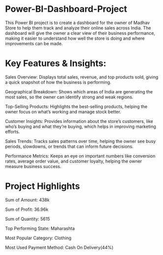 # Power-BI-Dashboard-Project
This Power BI project is to create a dashboard for the owner of Madhav Store to help them track and analyze their online sales across India. The dashboard will give the owner a clear view of their business performance, making it easier to understand how well the store is doing and where improvements can be made.

# Key Features & Insights:

Sales Overview: Displays total sales, revenue, and top products sold, giving a quick snapshot of how the business is performing.

Geographical Breakdown: Shows which areas of India are generating the most sales, so the owner can identify strong and weak regions.

Top-Selling Products: Highlights the best-selling products, helping the owner focus on what’s working and manage stock better.

Customer Insights: Provides information about the store’s customers, like who’s buying and what they’re buying, which helps in improving marketing efforts.

Sales Trends: Tracks sales patterns over time, helping the owner see busy periods, slowdowns, or trends that can inform future decisions.

Performance Metrics: Keeps an eye on important numbers like conversion rates, average order value, and customer loyalty, helping the owner measure business success.

# Project Highlights
        

Sum of Amount:    438k

Sum of Profit:   36.96k

Sum of Quantity:  5615


Top Performing State:  Maharashta

Most Popular Category: Clothing

Most Used Payment Method: Cash On Delivery(44%)


